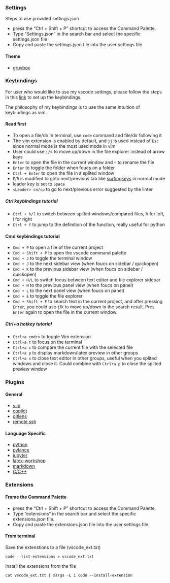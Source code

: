 
### Settings
Steps to use provided settings.json
* press the “Ctrl + Shift + P” shortcut to access the Command Palette.
* Type “Settings.json” in the search bar and select the specific settings.json file
* Copy and paste the settings.json file into the user settings file

#### Theme
- [gruvbox](https://marketplace.visualstudio.com/items?itemName=jdinhlife.gruvbox)

### Keybindings
For user who would like to use my vscode settings, please follow the steps in this [link](https://code.visualstudio.com/docs/getstarted/keybindings) to set up the keybindings.

The philosophy of my keybindings is to use the same intuition of keybindings as vim.

#### Read first

* To open a file/dir in terminal, use `code` command and file/dir following it
* The vim extension is enabled by default, and `jj` is used instead of `Esc` since normal mode is the most used mode in vim
* User could use `j/k` to move up/down in the file explorer instead of arrow keys
* `Enter` to open the file in the current window and `r` to rename the file
* `Enter` to toggle the folder when foucs on a folder
* `Ctrl + Enter` to open the file in a splited window
* `E`/`R` is modified to goto next/previous tab like [surfingkeys](https://github.com/brookhong/Surfingkeys) in normal mode
* leader key is set to `Space`
* `<Leader> cn/cp` to go to next/previous error suggested by the linter

##### Ctrl keybindings tutorial
* `Ctrl + h/l` to switch between splited windows/compared files, h for left, l for right
* `Ctrl + f` to jump to the definition of the function, really useful for python

#### Cmd keybindings tutorial
* `Cmd + P` to open a file of the current project
* `Cmd + Shift + P` to open the vscode command palette
* `Cmd + J` to toggle the terminal window
* `Cmd + J` to the next sidebar view (when foucs on sidebar / quickopen)
* `Cmd + K` to the previous sidebar view (when foucs on sidebar / quickopen)
* `Cmd + H/L` to switch focus between text editor and file explorer sidebar
* `Cmd + H` to the previous panel view (when foucs on panel)
* `Cmd + L` to the next panel view (when foucs on panel)
* `Cmd + E` to toggle the file explorer
* `Cmd + Shift + F` to search text in the current project,
 and after pressing `Enter`, you could use `j`/`k` to move up/down in the search result.
 Pres `Enter` again to open the file in the current window.

##### Ctrl+a hotkey tutorial
* `Ctrl+a cmd+v` to toggle Vim extension
* `Ctrl+a t` to focus on the terminal
* `Ctrl+a c` to compare the current file with the selected file
* `Ctrl+a p` to display markdown/latex preview in other groups
* `Ctrl+a x` to close text editor in other groups, useful when you splited windows and close it.
 Could combine with `Ctrl+a p` to close the splited preview window

### Plugins

#### General
- [vim](https://marketplace.visualstudio.com/items?itemName=vscodevim.vim)
- [copilot](https://marketplace.visualstudio.com/items?itemName=GitHub.copilot)
- [gitlens](https://marketplace.visualstudio.com/items?itemName=eamodio.gitlens)
- [remote ssh](https://marketplace.visualstudio.com/items?itemName=ms-vscode-remote.remote-ssh)

#### Language Specific
- [python](https://marketplace.visualstudio.com/items?itemName=ms-python.python)
- [pylance](https://marketplace.visualstudio.com/items?itemName=ms-python.vscode-pylance)
- [jupyter](https://marketplace.visualstudio.com/items?itemName=ms-toolsai.jupyter)
- [latex-workshop](https://marketplace.visualstudio.com/items?itemName=James-Yu.latex-workshop)
- [markdown](https://marketplace.visualstudio.com/items?itemName=yzhang.markdown-all-in-one)
- [C/C++](https://marketplace.visualstudio.com/items?itemName=ms-vscode.cpptools)

### Extensions

#### Frome the Command Palette
* press the “Ctrl + Shift + P” shortcut to access the Command Palette.
* Type “extensions” in the search bar and select the specific extensions.json file.
* Copy and paste the extensions.json file into the user settings file.


#### From terminal

Save the extenstions to a file (vscode_ext.txt)
```shell
code --list-extensions > vscode_ext.txt
```

Install the extensions from the file
```shell
cat vscode_ext.txt | xargs -L 1 code --install-extension
```
